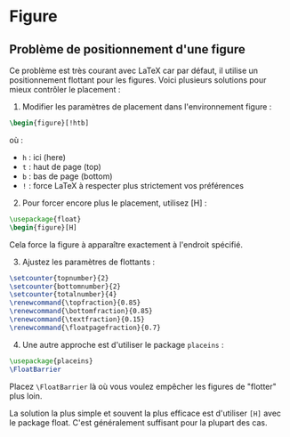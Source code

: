 # Figure

## Problème de positionnement d'une figure
Ce problème est très courant avec LaTeX car par défaut, il utilise un positionnement
flottant pour les figures. Voici plusieurs solutions pour mieux contrôler le placement :

1. Modifier les paramètres de placement dans l'environnement figure :
```latex
\begin{figure}[!htb]
```
où :
- `h` : ici (here)
- `t` : haut de page (top)
- `b` : bas de page (bottom)
- `!` : force LaTeX à respecter plus strictement vos préférences

2. Pour forcer encore plus le placement, utilisez [H] :
```latex
\usepackage{float}
\begin{figure}[H]
```
Cela force la figure à apparaître exactement à l'endroit spécifié.

3. Ajustez les paramètres de flottants :
```latex
\setcounter{topnumber}{2}
\setcounter{bottomnumber}{2}
\setcounter{totalnumber}{4}
\renewcommand{\topfraction}{0.85}
\renewcommand{\bottomfraction}{0.85}
\renewcommand{\textfraction}{0.15}
\renewcommand{\floatpagefraction}{0.7}
```

4. Une autre approche est d'utiliser le package `placeins` :
```latex
\usepackage{placeins}
\FloatBarrier
```
Placez `\FloatBarrier` là où vous voulez empêcher les figures de "flotter" plus loin.

La solution la plus simple et souvent la plus efficace est d'utiliser `[H]` avec le package float.
C'est généralement suffisant pour la plupart des cas.
